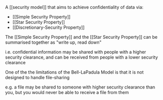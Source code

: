 A [[security model]] that aims to achieve confidentiality of data via:

- [[Simple Security Property]]
- [[Star Security Property]]
- [[Discretionary-Security Property]]

The [[Simple Security Property]] and the [[Star Security Property]] can be summarised together as "write up, read down"

i.e. confidential information may be shared with people with a higher security clearance, and can be received from people with a lower security clearance

One of the the limitations of the Bell-LaPadula Model is that it is not designed to handle file-sharing

e.g. a file may be shared to someone with higher security clearance than you, but you would never be able to receive a file from them

